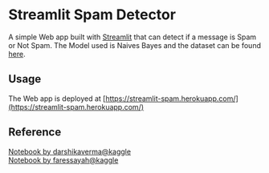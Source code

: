 # Streamlit Spam Detector

A simple Web app built with [Streamlit](https://www.streamlit.io) that can detect if a message is Spam or Not Spam. 
The Model used is Naives Bayes and the dataset can be found [here](https://archive.ics.uci.edu/ml/datasets/SMS+Spam+Collection).

## Usage

The Web app is deployed at [https://streamlit-spam.herokuapp.com/](https://streamlit-spam.herokuapp.com/)

## Reference
[Notebook by darshikaverma@kaggle](https://www.kaggle.com/darshikaverma/spam-ham-message-classification-beginner)<br>
[Notebook by faressayah@kaggle](https://www.kaggle.com/faressayah/natural-language-processing-nlp-for-beginners)
